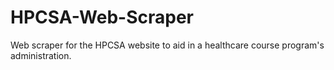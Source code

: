 # HPCSA-Web-Scraper
 Web scraper for the HPCSA website to aid in a healthcare course program's administration.
